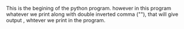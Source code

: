 This is the begining of the python program.
however in this program whatever we print along with double inverted comma (""), that will give output , whtever we print in the program.


